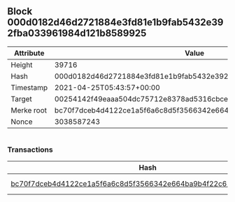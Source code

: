 ## Block 000d0182d46d2721884e3fd81e1b9fab5432e392fba033961984d121b8589925

Attribute | Value
--- | ---
Height | 39716
Hash | 000d0182d46d2721884e3fd81e1b9fab5432e392fba033961984d121b8589925
Timestamp | 2021-04-25T05:43:57+00:00
Target | 00254142f49eaaa504dc75712e8378ad5316cbcead634704b3734b6271167cc4
Merke root | bc70f7dceb4d4122ce1a5f6a6c8d5f3566342e664ba9b4f22c61b8e61d2d9764
Nonce | 3038587243

```

```

### Transactions

Hash | Amount
--- | ---
[bc70f7dceb4d4122ce1a5f6a6c8d5f3566342e664ba9b4f22c61b8e61d2d9764](bc70f7dceb4d4122ce1a5f6a6c8d5f3566342e664ba9b4f22c61b8e61d2d9764.md) | 10.00000000 SKEPTI 
